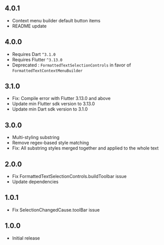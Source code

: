 ## 4.0.1

* Context menu builder default button items
* README update

## 4.0.0

* Requires Dart `^3.1.0`
* Requires Flutter `^3.13.0`
* Deprecated : `FormattedTextSelectionControls` in favor of `FormattedTextContextMenuBuilder`

## 3.1.0

* Fix: Compile error with Flutter 3.13.0 and above
* Update min Flutter sdk version to 3.13.0
* Update min Dart sdk version to 3.1.0

## 3.0.0

* Multi-styling substring
* Remove regex-based style matching
* Fix: All substring styles merged together and applied to the whole text

## 2.0.0

* Fix FormattedTextSelectionControls.buildToolbar issue
* Update dependencies

## 1.0.1

* Fix SelectionChangedCause.toolBar issue

## 1.0.0

* Initial release
